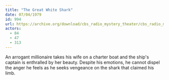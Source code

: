 ```yaml
---
title: "The Great White Shark"
date: 07/04/1979
id: 994
url: https://archive.org/download/cbs_radio_mystery_theater/cbs_radio_mystery_theater-0951-1000.zip/cbs_radio_mystery_theater-0951-1000%2Fcbsrmt_0994_the_great_white_shark.mp3
actors:
  - 84
  - 47
  - 313
---
```

An arrogant millionaire takes his wife on a charter boat and the ship's captain is enthralled by her beauty. Despite his emotions, he cannot dispel the anger he feels as he seeks vengeance on the shark that claimed his limb.